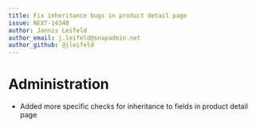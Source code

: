 ```yaml
---
title: Fix inheritance bugs in product detail page
issue: NEXT-14340
author: Jannis Leifeld
author_email: j.leifeld@snapadmin.net 
author_github: @jleifeld
---
```

# Administration
* Added more specific checks for inheritance to fields in product detail page
